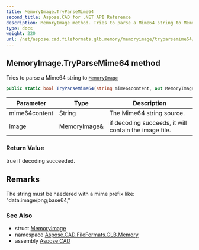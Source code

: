 ```yaml
---
title: MemoryImage.TryParseMime64
second_title: Aspose.CAD for .NET API Reference
description: MemoryImage method. Tries to parse a Mime64 string to MemoryImage
type: docs
weight: 220
url: /net/aspose.cad.fileformats.glb.memory/memoryimage/tryparsemime64/
---
```

## MemoryImage.TryParseMime64 method

Tries to parse a Mime64 string to [`MemoryImage`](../)

```csharp
public static bool TryParseMime64(string mime64content, out MemoryImage image)
```

| Parameter | Type | Description |
| --- | --- | --- |
| mime64content | String | The Mime64 string source. |
| image | MemoryImage& | if decoding succeeds, it will contain the image file. |

### Return Value

true if decoding succeeded.

## Remarks

The string must be haedered with a mime prefix like: "data:image/png;base64,"

### See Also

* struct [MemoryImage](../)
* namespace [Aspose.CAD.FileFormats.GLB.Memory](../../../aspose.cad.fileformats.glb.memory/)
* assembly [Aspose.CAD](../../../)


